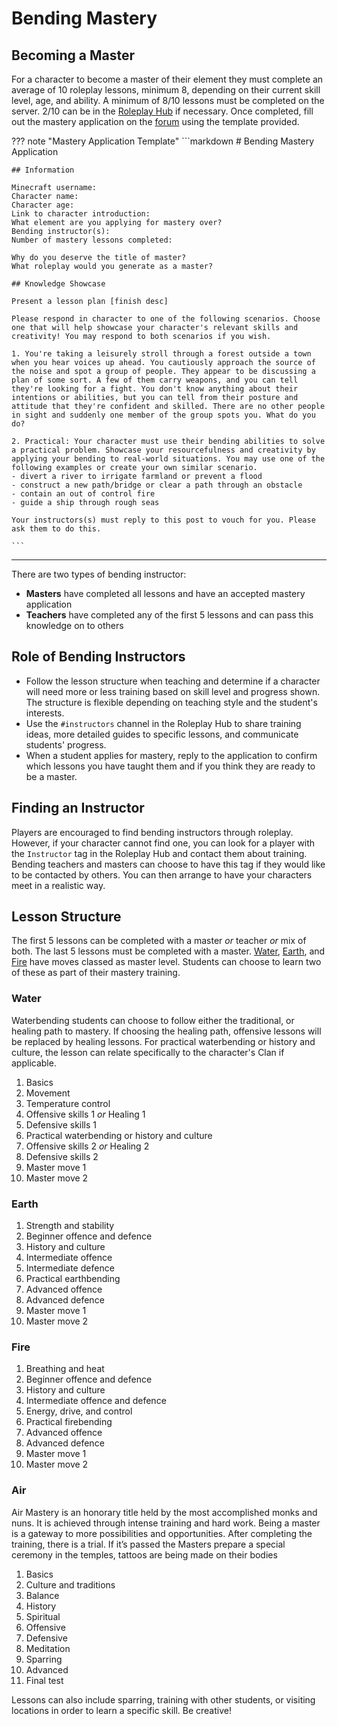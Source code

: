 # Bending Mastery

## Becoming a Master

For a character to become a master of their element they must complete an average of 10 roleplay lessons, minimum 8, depending on their current skill level, age, and ability. A minimum of 8/10 lessons must be completed on the server. 2/10 can be in the [Roleplay Hub](https://discord.gg/tjqX25pH37) if necessary. Once completed, fill out the mastery application on the [forum](https://forum.rokucraft.com/) using the template provided.

??? note "Mastery Application Template"
    ```markdown
    # Bending Mastery Application

    ## Information

    Minecraft username:
    Character name:
    Character age:
    Link to character introduction:
    What element are you applying for mastery over?
    Bending instructor(s):
    Number of mastery lessons completed:

    Why do you deserve the title of master?
    What roleplay would you generate as a master?

    ## Knowledge Showcase

    Present a lesson plan [finish desc]

    Please respond in character to one of the following scenarios. Choose one that will help showcase your character's relevant skills and creativity! You may respond to both scenarios if you wish.

    1. You're taking a leisurely stroll through a forest outside a town when you hear voices up ahead. You cautiously approach the source of the noise and spot a group of people. They appear to be discussing a plan of some sort. A few of them carry weapons, and you can tell they're looking for a fight. You don't know anything about their intentions or abilities, but you can tell from their posture and attitude that they're confident and skilled. There are no other people in sight and suddenly one member of the group spots you. What do you do?

    2. Practical: Your character must use their bending abilities to solve a practical problem. Showcase your resourcefulness and creativity by applying your bending to real-world situations. You may use one of the following examples or create your own similar scenario.
    - divert a river to irrigate farmland or prevent a flood
    - construct a new path/bridge or clear a path through an obstacle
    - contain an out of control fire
    - guide a ship through rough seas

    Your instructors(s) must reply to this post to vouch for you. Please ask them to do this.

    ```
* * *

There are two types of bending instructor:

- **Masters** have completed all lessons and have an accepted mastery application
- **Teachers** have completed any of the first 5 lessons and can pass this knowledge on to others

## Role of Bending Instructors

- Follow the lesson structure when teaching and determine if a character will need more or less training based on skill level and progress shown. The structure is flexible depending on teaching style and the student's interests. 
- Use the `#instructors` channel in the Roleplay Hub to share training ideas, more detailed guides to specific lessons, and communicate students' progress.
- When a student applies for mastery, reply to the application to confirm which lessons you have taught them and if you think they are ready to be a master.

## Finding an Instructor

Players are encouraged to find bending instructors through roleplay. However, if your character cannot find one, you can look for a player with the `Instructor` tag in the Roleplay Hub and contact them about training. Bending teachers and masters can choose to have this tag if they would like to be contacted by others. You can then arrange to have your characters meet in a realistic way.

## Lesson Structure

The first 5 lessons can be completed with a master *or* teacher *or* mix of both. The last 5 lessons must be completed with a master. [Water](https://avatar.fandom.com/wiki/Waterbending#Waterbending_master_level), [Earth](https://avatar.fandom.com/wiki/Earthbending#Earthbending_master_level), and [Fire](https://avatar.fandom.com/wiki/Firebending#Firebending_master_level) have moves classed as master level. Students can choose to learn two of these as part of their mastery training.

### Water
Waterbending students can choose to follow either the traditional, or healing path to mastery. If choosing the healing path, offensive lessons will be replaced by healing lessons. For practical waterbending or history and culture, the lesson can relate specifically to the character's Clan if applicable.

1. Basics
2. Movement
3. Temperature control
4. Offensive skills 1 *or* Healing 1
5. Defensive skills 1
6. Practical waterbending or history and culture
7. Offensive skills 2 *or* Healing 2
8. Defensive skills 2
9. Master move 1
10. Master move 2

### Earth
1. Strength and stability
2. Beginner offence and defence
3. History and culture
4. Intermediate offence
5. Intermediate defence
6. Practical earthbending
7. Advanced offence
8. Advanced defence
9. Master move 1
10. Master move 2

### Fire
1. Breathing and heat
2. Beginner offence and defence
3. History and culture
4. Intermediate offence and defence
5. Energy, drive, and control
6. Practical firebending
7. Advanced offence
8. Advanced defence
9. Master move 1
10. Master move 2

### Air

Air Mastery is an honorary title held by the most accomplished monks and nuns. It is achieved through intense training and hard work. Being a master is a gateway to more possibilities and opportunities. After completing the training, there is a trial. If it’s passed the Masters prepare a special ceremony in the temples, tattoos are being made on their bodies

1. Basics
2. Culture and traditions
3. Balance
4. History
5. Spiritual
6. Offensive
7. Defensive
8. Meditation
9. Sparring
10. Advanced
11. Final test

Lessons can also include sparring, training with other students, or visiting locations in order to learn a specific skill. Be creative!
